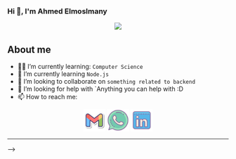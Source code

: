 ### Hi 👋, I'm Ahmed Elmoslmany

<div align=center>
	<img src="https://komarev.com/ghpvc/?username=AhmedGamal2212&color=blue">
  </div>
  
## About me

- :student: I’m currently learning: `Computer Science`
- 🌱 I’m currently learning `Node.js`
- 👯 I’m looking to collaborate on `something related to backend`
- 🤔 I’m looking for help with `Anything you can help with :D
- 📫 How to reach me: <!-- -->
<p align="center">
	<a href="mailto:ahmedelmoslmany74@gmail.com"><img img src="icons/gmail.svg" alt="Gmail" title="gmail" width="50px"/></a>
	<a href="https://wa.me/021278416263"><img src="icons/whatsapp.svg" alt="Whatsapp" title="whatsapp" width="50px"/></a>
	<a href="https://www.linkedin.com/in/ahmed-elmoslmany-014935222/"><img src="icons/linkedin.svg" alt="LinkedIn" width="50px" title="linkedin"/></a>
</p>
<hr>
-->
